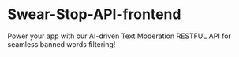 # Swear-Stop-API-frontend
Power your app with our AI-driven Text Moderation RESTFUL API for seamless banned words filtering!
